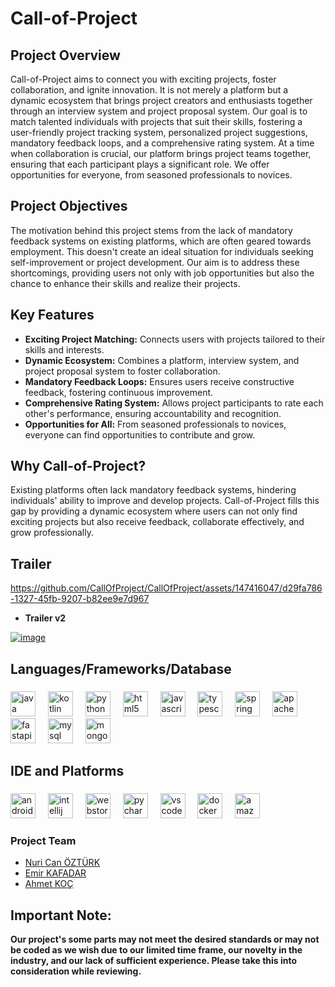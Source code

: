 <h1 align="left">Call-of-Project</h1>

###

## Project Overview

Call-of-Project aims to connect you with exciting projects, foster collaboration, and ignite innovation. It is not merely a platform but a dynamic ecosystem that brings project creators and enthusiasts together through an interview system and project proposal system. Our goal is to match talented individuals with projects that suit their skills, fostering a user-friendly project tracking system, personalized project suggestions, mandatory feedback loops, and a comprehensive rating system. At a time when collaboration is crucial, our platform brings project teams together, ensuring that each participant plays a significant role. We offer opportunities for everyone, from seasoned professionals to novices.

## Project Objectives

The motivation behind this project stems from the lack of mandatory feedback systems on existing platforms, which are often geared towards employment. This doesn't create an ideal situation for individuals seeking self-improvement or project development. Our aim is to address these shortcomings, providing users not only with job opportunities but also the chance to enhance their skills and realize their projects.

## Key Features

- **Exciting Project Matching:** Connects users with projects tailored to their skills and interests.
- **Dynamic Ecosystem:** Combines a platform, interview system, and project proposal system to foster collaboration.
- **Mandatory Feedback Loops:** Ensures users receive constructive feedback, fostering continuous improvement.
- **Comprehensive Rating System:** Allows project participants to rate each other's performance, ensuring accountability and recognition.
- **Opportunities for All:** From seasoned professionals to novices, everyone can find opportunities to contribute and grow.

## Why Call-of-Project?

Existing platforms often lack mandatory feedback systems, hindering individuals' ability to improve and develop projects. Call-of-Project fills this gap by providing a dynamic ecosystem where users can not only find exciting projects but also receive feedback, collaborate effectively, and grow professionally.

## Trailer
https://github.com/CallOfProject/CallOfProject/assets/147416047/d29fa786-1327-45fb-9207-b82ee9e7d967
- **Trailer v2**
<a href="https://www.youtube.com/watch?v=HCYdue6QRCc">
  <img src="https://github.com/CallOfProject/CallOfProject/assets/147416047/cb9743d6-92bb-42e0-aaed-13bb8ff9eb1a" alt="image">
</a>


<h2 align="left">Languages/Frameworks/Database</h2>

###

<div align="left">
  <img src="https://cdn.jsdelivr.net/gh/devicons/devicon/icons/java/java-original.svg" height="40" alt="java logo"  />
  <img width="12" />
  <img src="https://cdn.jsdelivr.net/gh/devicons/devicon/icons/kotlin/kotlin-original.svg" height="40" alt="kotlin logo"  />
  <img width="12" />
  <img src="https://cdn.jsdelivr.net/gh/devicons/devicon/icons/python/python-original.svg" height="40" alt="python logo"  />
  <img width="12" />
  <img src="https://cdn.jsdelivr.net/gh/devicons/devicon/icons/html5/html5-original.svg" height="40" alt="html5 logo"  />
  <img width="12" />
  <img src="https://cdn.jsdelivr.net/gh/devicons/devicon/icons/javascript/javascript-original.svg" height="40" alt="javascript logo"  />
  <img width="12" />
  <img src="https://cdn.jsdelivr.net/gh/devicons/devicon/icons/typescript/typescript-original.svg" height="40" alt="typescript logo"  />
  <img width="12" />
  <img src="https://cdn.jsdelivr.net/gh/devicons/devicon/icons/spring/spring-original.svg" height="40" alt="spring logo"  />
  <img width="12" />
  <img src="https://cdn.jsdelivr.net/gh/devicons/devicon/icons/apachekafka/apachekafka-original.svg" height="40" alt="apachekafka logo"  />
  <img width="12" />
  <img src="https://cdn.jsdelivr.net/gh/devicons/devicon/icons/fastapi/fastapi-original.svg" height="40" alt="fastapi logo"  />
  <img width="12" />
  <img src="https://cdn.jsdelivr.net/gh/devicons/devicon/icons/mysql/mysql-original.svg" height="40" alt="mysql logo"  />
  <img width="12" />
  <img src="https://cdn.jsdelivr.net/gh/devicons/devicon/icons/mongodb/mongodb-original.svg" height="40" alt="mongodb logo"  />
</div>

###

<h2 align="left">IDE and Platforms</h2>

###

<div align="left">
  <img src="https://cdn.jsdelivr.net/gh/devicons/devicon/icons/androidstudio/androidstudio-original.svg" height="40" alt="androidstudio logo"  />
  <img width="12" />
  <img src="https://cdn.jsdelivr.net/gh/devicons/devicon/icons/intellij/intellij-original.svg" height="40" alt="intellij logo"  />
  <img width="12" />
  <img src="https://cdn.jsdelivr.net/gh/devicons/devicon/icons/webstorm/webstorm-original.svg" height="40" alt="webstorm logo"  />
  <img width="12" />
  <img src="https://cdn.jsdelivr.net/gh/devicons/devicon/icons/pycharm/pycharm-original.svg" height="40" alt="pycharm logo"  />
  <img width="12" />
  <img src="https://cdn.jsdelivr.net/gh/devicons/devicon/icons/vscode/vscode-original.svg" height="40" alt="vscode logo"  />
  <img width="12" />
  <img src="https://cdn.jsdelivr.net/gh/devicons/devicon/icons/docker/docker-original.svg" height="40" alt="docker logo"  />
  <img width="12" />
  <img src="https://cdn.jsdelivr.net/gh/devicons/devicon/icons/amazonwebservices/amazonwebservices-plain-wordmark.svg" height="40" alt="amazonwebservices logo"  />
</div>

###

### Project Team
- [Nuri Can ÖZTÜRK](https://github.com/nuricanozturk01)
- [Emir KAFADAR](https://github.com/EmirKafadar)
- [Ahmet KOÇ](https://github.com/ahmetkoc35)

## Important Note:
__Our project's some parts may not meet the desired standards or may not be coded as we wish due to our limited time frame, our novelty in the industry, and our lack of sufficient experience. Please take this into consideration while reviewing.__
